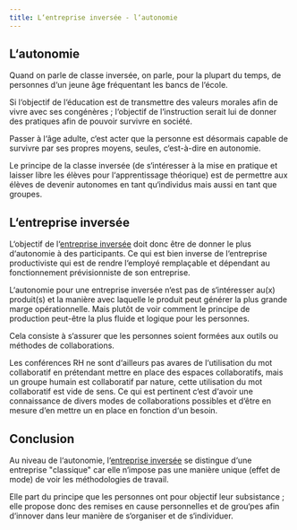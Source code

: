 ```yaml
---
title: L‘entreprise inversée - l‘autonomie
---
```


## L‘autonomie

Quand on parle de classe inversée, on parle, pour la plupart du temps, de personnes d‘un jeune âge fréquentant les bancs de l‘école.

Si l‘objectif de l‘éducation est de transmettre des valeurs morales afin de vivre avec ses congénères ; l‘objectif de l‘instruction serait lui de donner des pratiques afin de pouvoir survivre en société.

Passer à l‘âge adulte, c‘est acter que la personne est désormais capable de survivre par ses propres moyens, seules, c‘est-à-dire en autonomie.

Le principe de la classe inversée (de s‘intéresser à la mise en pratique et laisser libre les élèves pour l‘apprentissage théorique) est de permettre aux élèves de devenir autonomes en tant qu‘individus mais aussi en tant que groupes.

## L‘entreprise inversée

L‘objectif de l‘[entreprise inversée](/2016/06/17/entreprise-inversee) doit donc être de donner le plus d‘autonomie à des participants. Ce qui est bien inverse de l‘entreprise productiviste qui est de rendre l‘employé remplaçable et dépendant au fonctionnement prévisionniste de son entreprise.

L‘autonomie pour une entreprise inversée n‘est pas de s‘intéresser au(x) produit(s) et la manière avec laquelle le produit peut générer la plus grande marge opérationnelle.
Mais plutôt de voir comment le principe de production peut-être la plus fluide et logique pour les personnes.

Cela consiste à s‘assurer que les personnes soient formées aux outils ou méthodes de collaborations.

Les conférences RH ne sont d‘ailleurs pas avares de l‘utilisation du mot collaboratif en prétendant mettre en place des espaces collaboratifs, mais un groupe humain est collaboratif par nature, cette utilisation du mot collaboratif est vide de sens.
Ce qui est pertinent c‘est d‘avoir une connaissance de divers modes de collaborations possibles et d‘être en mesure d‘en mettre un en place en fonction d‘un besoin.

## Conclusion

Au niveau de l‘autonomie, l‘[entreprise inversée](/2016/06/17/entreprise-inversee) se distingue d‘une entreprise "classique" car elle n‘impose pas une manière unique (effet de mode) de voir les méthodologies de travail.

Elle part du principe que les personnes ont pour objectif leur subsistance ; elle propose donc des remises en cause personnelles et de grou‘pes afin d‘innover dans leur manière de s‘organiser et de s‘individuer.
